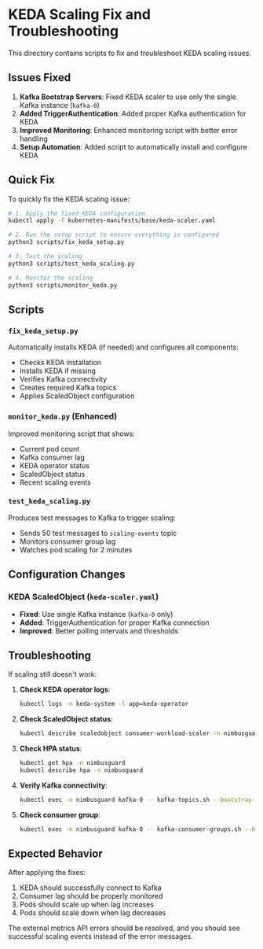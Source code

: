 # KEDA Scaling Fix and Troubleshooting

This directory contains scripts to fix and troubleshoot KEDA scaling issues.

## Issues Fixed

1. **Kafka Bootstrap Servers**: Fixed KEDA scaler to use only the single Kafka instance (`kafka-0`)
2. **Added TriggerAuthentication**: Added proper Kafka authentication for KEDA
3. **Improved Monitoring**: Enhanced monitoring script with better error handling
4. **Setup Automation**: Added script to automatically install and configure KEDA

## Quick Fix

To quickly fix the KEDA scaling issue:

```bash
# 1. Apply the fixed KEDA configuration
kubectl apply -f kubernetes-manifests/base/keda-scaler.yaml

# 2. Run the setup script to ensure everything is configured
python3 scripts/fix_keda_setup.py

# 3. Test the scaling
python3 scripts/test_keda_scaling.py

# 4. Monitor the scaling
python3 scripts/monitor_keda.py
```

## Scripts

### `fix_keda_setup.py`
Automatically installs KEDA (if needed) and configures all components:
- Checks KEDA installation
- Installs KEDA if missing
- Verifies Kafka connectivity
- Creates required Kafka topics
- Applies ScaledObject configuration

### `monitor_keda.py` (Enhanced)
Improved monitoring script that shows:
- Current pod count
- Kafka consumer lag
- KEDA operator status
- ScaledObject status
- Recent scaling events

### `test_keda_scaling.py`
Produces test messages to Kafka to trigger scaling:
- Sends 50 test messages to `scaling-events` topic
- Monitors consumer group lag
- Watches pod scaling for 2 minutes

## Configuration Changes

### KEDA ScaledObject (`keda-scaler.yaml`)
- **Fixed**: Use single Kafka instance (`kafka-0` only)
- **Added**: TriggerAuthentication for proper Kafka connection
- **Improved**: Better polling intervals and thresholds

## Troubleshooting

If scaling still doesn't work:

1. **Check KEDA operator logs**:
   ```bash
   kubectl logs -n keda-system -l app=keda-operator
   ```

2. **Check ScaledObject status**:
   ```bash
   kubectl describe scaledobject consumer-workload-scaler -n nimbusguard
   ```

3. **Check HPA status**:
   ```bash
   kubectl get hpa -n nimbusguard
   kubectl describe hpa -n nimbusguard
   ```

4. **Verify Kafka connectivity**:
   ```bash
   kubectl exec -n nimbusguard kafka-0 -- kafka-topics.sh --bootstrap-server localhost:9092 --list
   ```

5. **Check consumer group**:
   ```bash
   kubectl exec -n nimbusguard kafka-0 -- kafka-consumer-groups.sh --bootstrap-server localhost:9092 --describe --group background-consumer
   ```

## Expected Behavior

After applying the fixes:
1. KEDA should successfully connect to Kafka
2. Consumer lag should be properly monitored
3. Pods should scale up when lag increases
4. Pods should scale down when lag decreases

The external metrics API errors should be resolved, and you should see successful scaling events instead of the error messages.
